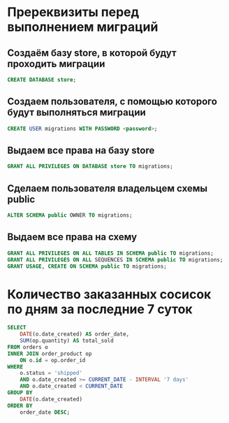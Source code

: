 # Пререквизиты перед выполнением миграций

## Создаём базу store, в которой будут проходить миграции
```sql
CREATE DATABASE store;
```

## Создаем пользователя, с помощью которого будут выполняться миграции
```sql
CREATE USER migrations WITH PASSWORD <password>;
```

## Выдаем все права на базу store
```sql
GRANT ALL PRIVILEGES ON DATABASE store TO migrations;
```
## Сделаем пользователя владельцем схемы public
```sql
ALTER SCHEMA public OWNER TO migrations;
```

## Выдаем все права на схему 
```sql
GRANT ALL PRIVILEGES ON ALL TABLES IN SCHEMA public TO migrations;
GRANT ALL PRIVILEGES ON ALL SEQUENCES IN SCHEMA public TO migrations;
GRANT USAGE, CREATE ON SCHEMA public TO migrations;
```

# Количество заказанных сосисок по дням за последние 7 суток
```sql
SELECT
    DATE(o.date_created) AS order_date,
    SUM(op.quantity) AS total_sold
FROM orders o
INNER JOIN order_product op 
    ON o.id = op.order_id
WHERE 
    o.status = 'shipped'
    AND o.date_created >= CURRENT_DATE - INTERVAL '7 days'
    AND o.date_created < CURRENT_DATE
GROUP BY 
    DATE(o.date_created)
ORDER BY 
    order_date DESC;
```